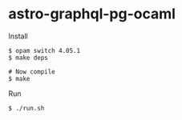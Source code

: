 # astro-graphql-pg-ocaml

Install

```
$ opam switch 4.05.1
$ make deps

# Now compile
$ make 
```

Run
```
$ ./run.sh
```
